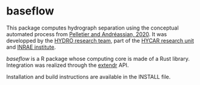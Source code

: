 # baseflow

This package computes hydrograph separation using the conceptual automated process from [Pelletier and Andréassian, 2020](https://doi.org/10.5194/hess-24-1171-2020). It was developped by the [HYDRO research team](https://webgr.inrae.fr), part of the [HYCAR research unit](https://www6.jouy.inrae.fr/hycar/) and [INRAE institute](https://www.inrae.fr).

*baseflow* is a R package whose computing core is made of a Rust library. Integration was realized through the [extendr](https://github.com/extendr/extendr) API.

Installation and build instructions are available in the INSTALL file.
